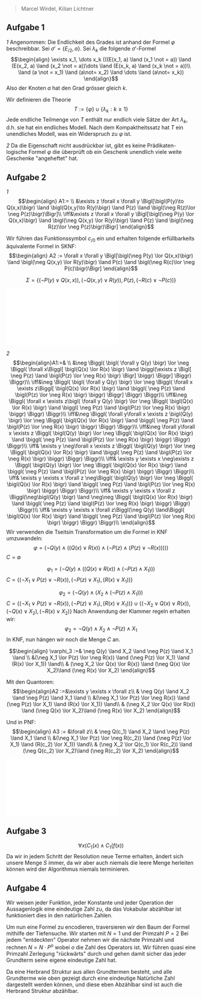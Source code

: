 
> Marcel Wirdel, Kilian Lichtner

## Aufgabe 1

_1_
Angenommen: 
Die Endlichkeit des Grades ist anhand der Formel $\varphi$ beschreibbar.
Sei $\sigma' = \lbrace E_{/2}, a\rbrace$.
Sei $\lambda_k$ die folgende $\sigma'$-Formel
$$\begin{align}
\exists x_1, \dots x_k (((E(x_1, a) \land (x_1 \not = a)) \land (E(x_2, a) \land (x_2 \not = a))\dots \land (E(x_k, a) \land (x_k \not = a))\\
\land (a \not =  x_1) \land (a\not= x_2) \land \dots \land (a\not= x_k))
\end{align}$$
Also der Knoten $a$ hat den Grad grösser gleich $k$.

Wir definieren die Theorie
$$T:= \lbrace \varphi \rbrace \cup \lbrace \lambda_k : k\ge 1\rbrace$$
Jede endliche Teilmenge von $T$ enthält nur endlich viele Sätze der Art $\lambda_k$, d.h. sie hat ein endliches Modell. Nach dem Kompaktheitssatz hat $T$ ein unendliches Modell, was ein Widerspruch zu $\varphi$ ist.

_2_
Da die Eigenschaft nicht ausdrückbar ist, gibt es keine Prädikaten-logische Formel $\varphi$ die überprüft ob ein Geschenk unendlich viele weite Geschenke "angeheftet" hat. 


## Aufgabe 2
_1_
$$\begin{align}
A1:= \\
&\exists z \forall x \forall y \Bigl[\bigl(P(y)\to Q(x,x)\bigr) \land \bigl(Q(x,y)\to R(y)\bigr) \land P(z) \land \bigl(\neg R(z)\lor \neg P(z)\bigr)\Bigr]\\
\iff&\exists z \forall x \forall y \Bigl[\bigl(\neg P(y) \lor Q(x,x)\bigr) \land \bigl(\neg Q(x,y) \lor R(y)\bigr) \land P(z) \land \bigl(\neg R(z)\lor \neg P(z)\bigr)\Bigr]
\end{align}$$

Wir führen das Funktionssymbol $c_{/0}$ ein und erhalten folgende erfüllbarkeits äquivalente Formel in SKNF:
$$\begin{align}
A2 := \forall x \forall y \Bigl[\bigl(\neg P(y) \lor Q(x,x)\bigr) \land \bigl(\neg Q(x,y) \lor R(y)\bigr) \land P(c) \land \bigl(\neg R(c)\lor \neg P(c)\bigr)\Bigr]
\end{align}$$

$$\Sigma = \lbrace(\neg P(y) \lor Q(x,x)), (\neg Q(x,y) \lor R(y)), P(z), (\neg R(c)\lor \neg P(c))\rbrace$$

![](resfo1.excalidraw.md)

_2_
$$\begin{align}A1:=& \\
&\neg \Biggl( \bigl( \forall y Q(y) \bigr) \lor \neg \Biggl( \forall x\Biggl[ \bigl(Q(x) \lor R(x) \bigr) \land \biggl(\exists z \Bigl[ \neg P(z) \land \bigl(P(z) \lor \neg R(x) \bigr) \Bigr] \biggr) \Biggr] \Biggr) \Biggr)\\
\iff&\neg \Biggl( \bigl( \forall y Q(y) \bigr) \lor \neg \Biggl( \forall x \exists z\Biggl[ \bigl(Q(x) \lor R(x) \bigr) \land \biggl( \neg P(z) \land \bigl(P(z) \lor \neg R(x) \bigr)  \biggr) \Biggr] \Biggr) \Biggr)\\
\iff&\neg \Biggl( \forall x \exists z\bigl( \forall y Q(y) \bigr) \lor \neg \Biggl( \bigl(Q(x) \lor R(x) \bigr) \land \biggl( \neg P(z) \land \bigl(P(z) \lor \neg R(x) \bigr)  \biggr) \Biggr) \Biggr)\\
\iff&\neg \Biggl( \forall y\forall x \exists z \bigl(Q(y) \bigr) \lor \neg \Biggl( \bigl(Q(x) \lor R(x) \bigr) \land \biggl( \neg P(z) \land \bigl(P(z) \lor \neg R(x) \bigr)  \biggr) \Biggr) \Biggr)\\
\iff&\neg \forall y\forall x \exists z  \Biggl(   \bigl(Q(y) \bigr) \lor \neg \Biggl( \bigl(Q(x) \lor R(x) \bigr) \land \biggl( \neg P(z) \land \bigl(P(z) \lor \neg R(x) \bigr)  \biggr) \Biggr) \Biggr)\\
\iff& \exists y \neg\forall x \exists z \Biggl(   \bigl(Q(y) \bigr) \lor \neg \Biggl( \bigl(Q(x) \lor R(x) \bigr) \land \biggl( \neg P(z) \land \bigl(P(z) \lor \neg R(x) \bigr)  \biggr) \Biggr) \Biggr)\\
\iff& \exists y \exists x \neg\exists z \Biggl(   \bigl(Q(y) \bigr) \lor \neg \Biggl( \bigl(Q(x) \lor R(x) \bigr) \land \biggl( \neg P(z) \land \bigl(P(z) \lor \neg R(x) \bigr)  \biggr) \Biggr) \Biggr)\\
\iff& \exists y \exists x \forall z \neg\Biggl(   \bigl(Q(y) \bigr) \lor \neg \Biggl( \bigl(Q(x) \lor R(x) \bigr) \land \biggl( \neg P(z) \land \bigl(P(z) \lor \neg R(x) \bigr)  \biggr) \Biggr) \Biggr)\\
\iff& \exists y \exists x \forall z \Biggl(\neg\bigl(Q(y) \bigr) \land \neg\neg \Biggl( \bigl(Q(x) \lor R(x) \bigr) \land \biggl( \neg P(z) \land \bigl(P(z) \lor \neg R(x) \bigr)  \biggr) \Biggr) \Biggr)\\
\iff& \exists y \exists x \forall z\Biggl(\neg Q(y) \land\Biggl( \bigl(Q(x) \lor R(x) \bigr) \land \biggl( \neg P(z) \land \bigl(P(z) \lor \neg R(x) \bigr)  \biggr) \Biggr) \Biggr)\\
\end{align}$$
Wir verwenden die Tseitsin Transformation um die Formel in KNF umzuwandeln:
$$
\varphi = \Biggl(\neg Q(y) \land\Biggl( \bigl(Q(x) \lor R(x) \bigr) \land \biggl( \neg P(z) \land \bigl(P(z) \lor \neg R(x) \bigr)  \biggr) \Biggr) \Biggr)
$$
$C = \emptyset$

$$
\varphi_1 = \Biggl(\neg Q(y) \land\Biggl( \bigl(Q(x) \lor R(x) \bigr) \land \biggl( \neg P(z) \land X_1 \biggr) \Biggr) \Biggr)
$$
$C = \lbrace  (\neg X_1 \lor P(z) \lor \neg R(x)), (\neg P(z) \lor X_1), (R(x) \lor X_1)) \rbrace$ 

$$
\varphi_2 = \Biggl(\neg Q(y) \land\Biggl( X_2 \land \biggl( \neg P(z) \land X_1 \biggr) \Biggr) \Biggr)
$$
$C = \lbrace  (\neg X_1 \lor P(z) \lor \neg R(x)), (\neg P(z) \lor X_1), (R(x) \lor X_1)) \rbrace \cup \lbrace (\neg X_2 \lor Q(x) \lor R(x)), (\neg Q(x) \lor X_2), (\neg R(x) \lor X_2) \rbrace$
Nach Anwendung der Klammer regeln erhalten wir:
$$
\varphi_2 = \neg Q(y) \land X_2 \land \neg P(z) \land X_1 
$$
In KNF, nun hängen wir noch die Menge $C$ an.

$$\begin{align}
\varphi_3 :=& \neg Q(y) \land X_2 \land \neg P(z) \land X_1 \land \\
&(\neg X_1 \lor P(z) \lor \neg R(x)) \land (\neg P(z) \lor X_1) \land (R(x) \lor X_1))  \land\\
& (\neg X_2 \lor Q(x) \lor R(x)) \land (\neg Q(x) \lor X_2)\land (\neg R(x) \lor X_2)
\end{align}$$

Mit den Quantoren: 
$$\begin{align}A2 :=&\exists y \exists x \forall z\\
& \neg Q(y) \land X_2 \land \neg P(z) \land X_1 \land \\
&(\neg X_1 \lor P(z) \lor \neg R(x)) \land (\neg P(z) \lor X_1) \land (R(x) \lor X_1))  \land\\
& (\neg X_2 \lor Q(x) \lor R(x)) \land (\neg Q(x) \lor X_2)\land (\neg R(x) \lor X_2)
\end{align}$$

Und in PNF:
$$\begin{align}
A3 := &\forall z\\
& \neg Q(c_1) \land X_2 \land \neg P(z) \land X_1 \land \\
&(\neg X_1 \lor P(z) \lor \neg R(c_2)) \land (\neg P(z) \lor X_1) \land (R(c_2) \lor X_1))  \land\\
& (\neg X_2 \lor Q(c_1) \lor R(c_2)) \land (\neg Q(c_2) \lor X_2)\land (\neg R(c_2) \lor X_2)
\end{align}$$


![](resofo2.excalidraw.md)

## Aufgabe 3
$$\forall x (C_1(x) \land C_1(f(x))$$
Da wir in jedem Schritt der Resolution neue Terme erhalten, ändert sich unsere Menge $S$ immer, da wir aber auch niemals die leere Menge herleiten können wird der Algorithmus niemals terminieren.


## Aufgabe 4

Wir weisen jeder Funktion, jeder Konstante und jeder Operation der Aussagenlogik eine eindeutige Zahl zu, da das Vokabular abzählbar ist funktioniert dies in den natürlichen Zahlen. 


Um nun eine Formel zu encodieren, traversieren wir den Baum der Formel mithilfe der Tiefensuche.
Wir starten mit $N=1$ und der Primzahl $P = 2$
Bei jedem "entdeckten" Operator nehmen wir die nächste Primzahl und rechnen $N = N \cdot P^o$ wobei $o$ die Zahl des Operators ist. Wir führen quasi eine Primzahl Zerlegung "rückwärts" durch und gehen damit sicher das jeder Grundterm seine eigene eindeutige Zahl hat.

Da eine Herbrand Struktur aus allen Grundtermen besteht, und alle Grundterme wie oben gezeigt durch eine eindeutige Natürliche Zahl dargestellt werden können, und diese eben Abzählbar sind ist auch die Herbrand Struktur abzählbar.